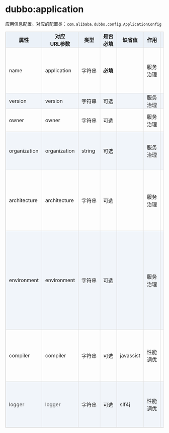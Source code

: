 <style>
table {
width: 100%;
max-width: 65em;
border: 1px solid #dedede;
margin: 15px auto;
border-collapse: collapse;
empty-cells: show;
}
table th,
table td {
height: 35px;
border: 1px solid #dedede;
padding: 0 10px;
}
table th {
font-weight: bold;
text-align: center !important;
background: rgba(158,188,226,0.2);
white-space: nowrap;
}
table tbody tr:nth-child(2n) {
background: rgba(158,188,226,0.12);
}
table td:nth-child(1) {
white-space: nowrap;
}
table td:nth-child(3) {
white-space: nowrap;
}
table td:nth-child(4) {
white-space: nowrap;
}
table td:nth-child(6) {
white-space: nowrap;
}


table tr:hover {
background: #efefef;
}
.table-area {
overflow: auto;
}
</style>

<script type="text/javascript">
[].slice.call(document.querySelectorAll('table')).forEach(function(el){
var wrapper = document.createElement('div');
wrapper.className = 'table-area';
el.parentNode.insertBefore(wrapper, el);
el.parentNode.removeChild(el);
wrapper.appendChild(el);
})
</script>

# dubbo:application

应用信息配置。对应的配置类：`com.alibaba.dubbo.config.ApplicationConfig`

| 属性 | 对应<br>URL参数 | 类型 | 是否<br>必填 | 缺省值 | 作用 | 描述 |
| --- | --- | ---- | --- | --- | --- | --- |
| name | application | 字符串 | <b>必填</b> | | 服务<br>治理 | 当前应用名称，用于注册中心计算应用间依赖关系 |
| version | version | 字符串 | 可选 | | 服务<br>治理 | 当前应用的版本 |
| owner | owner | 字符串 | 可选 | | 服务<br>治理 | 应用负责人，用于服务治理 |
| organization | organization | string | 可选 | | 服务<br>治理 | 组织名称，用于注册中心区分服务来源 |
| architecture| architecture | 字符串 | 可选 | | 服务<br>治理 | 用于服务分层对应的架构。如，intl、china。不同的架构使用不同的分层。 |
| environment | environment | 字符串 | 可选 | | 服务<br>治理 | 应用环境，如：develop、test、product，不同环境使用不同的缺省值，以及作为只用于开发测试功能的限制条件 |
| compiler | compiler | 字符串 | 可选 | javassist | 性能<br>调优 | Java字节码编译器，用于动态类的生成，可选：jdk或javassist |
| logger | logger | 字符串 | 可选 | slf4j | 性能<br>调优 | 日志输出方式，可选：slf4j、jcl、log4j、jdk |